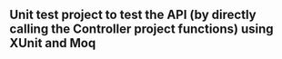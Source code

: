 ## Unit test project to test the API (by directly calling the Controller project functions) using XUnit and Moq
